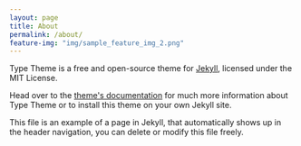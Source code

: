 ```yaml
---
layout: page
title: About
permalink: /about/
feature-img: "img/sample_feature_img_2.png"
---
```


Type Theme is a free and open-source theme for [Jekyll](http://jekyllrb.com/), licensed under the MIT License.

Head over to the [theme's documentation](https://rohanchandra.github.io/project/type.html) for much more information about Type Theme or to install this theme on your own Jekyll site.

This file is an example of a page in Jekyll, that automatically shows up in the header navigation, you can delete or modify this file freely.